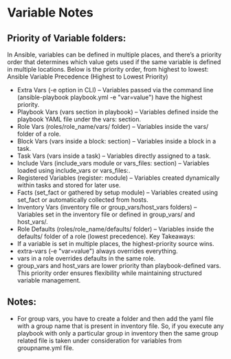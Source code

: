 # Variable Notes

## Priority of Variable folders:

In Ansible, variables can be defined in multiple places, and there’s a priority order that determines which value gets used if the same variable is defined in multiple locations. Below is the priority order, from highest to lowest:
Ansible Variable Precedence (Highest to Lowest Priority)
- Extra Vars (-e option in CLI) – Variables passed via the command line (ansible-playbook playbook.yml -e "var=value") have the highest priority.
- Playbook Vars (vars section in playbook) – Variables defined inside the playbook YAML file under the vars: section.
- Role Vars (roles/role_name/vars/ folder) – Variables inside the vars/ folder of a role.
- Block Vars (vars inside a block: section) – Variables inside a block in a task.
- Task Vars (vars inside a task) – Variables directly assigned to a task.
- Include Vars (include_vars module or vars_files: section) – Variables loaded using include_vars or vars_files:.
- Registered Variables (register: module) – Variables created dynamically within tasks and stored for later use.
- Facts (set_fact or gathered by setup module) – Variables created using set_fact or automatically collected from hosts.
- Inventory Vars (inventory file or group_vars/host_vars folders) – Variables set in the inventory file or defined in group_vars/ and host_vars/.
- Role Defaults (roles/role_name/defaults/ folder) – Variables inside the defaults/ folder of a role (lowest precedence).
Key Takeaways:
- If a variable is set in multiple places, the highest-priority source wins.
- extra-vars (-e "var=value") always overrides everything.
- vars in a role overrides defaults in the same role.
- group_vars and host_vars are lower priority than playbook-defined vars.
This priority order ensures flexibility while maintaining structured variable management.

## Notes:
- For group vars, you have to create a folder and then add the yaml file with a group name that is present in inventory file. So, if you execute any playbook with only a particular group in inventory then the same group related file is taken under consideration for variables from groupname.yml file.
